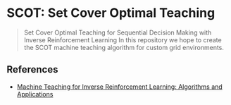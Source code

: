 # SCOT: Set Cover Optimal Teaching
> Set Cover Optimal Teaching for Sequential Decision Making with Inverse Reinforcement Learning
In this repository we hope to create the SCOT machine teaching algorithm for custom grid environments.

## References
- [Machine Teaching for Inverse Reinforcement Learning: Algorithms and Applications](https://arxiv.org/pdf/1805.07687.pdf)
